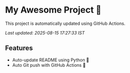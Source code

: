 # My Awesome Project 🚀

This project is automatically updated using GitHub Actions.

_Last updated: 2025-08-15 17:27:33 IST_

## Features
- Auto-update README using Python 🐍
- Auto Git push with GitHub Actions 🤖
